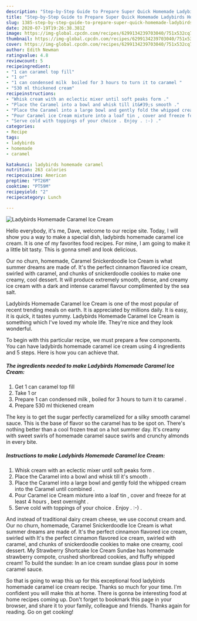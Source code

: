 ```yaml
---
description: "Step-by-Step Guide to Prepare Super Quick Homemade Ladybirds Homemade Caramel Ice Cream"
title: "Step-by-Step Guide to Prepare Super Quick Homemade Ladybirds Homemade Caramel Ice Cream"
slug: 1385-step-by-step-guide-to-prepare-super-quick-homemade-ladybirds-homemade-caramel-ice-cream
date: 2020-07-19T19:26:38.381Z
image: https://img-global.cpcdn.com/recipes/6299134239703040/751x532cq70/ladybirds-homemade-caramel-ice-cream-recipe-main-photo.jpg
thumbnail: https://img-global.cpcdn.com/recipes/6299134239703040/751x532cq70/ladybirds-homemade-caramel-ice-cream-recipe-main-photo.jpg
cover: https://img-global.cpcdn.com/recipes/6299134239703040/751x532cq70/ladybirds-homemade-caramel-ice-cream-recipe-main-photo.jpg
author: Edith Newman
ratingvalue: 4.8
reviewcount: 5
recipeingredient:
- "1 can caramel top fill"
- "1 or"
- "1 can condensed milk  boiled for 3 hours to turn it to caramel "
- "530 ml thickened cream"
recipeinstructions:
- "Whisk cream with an eclectic mixer until soft peaks form ."
- "Place the Caramel into a bowl and whisk till it&#39;s smooth ."
- "Place the Caramel into a large bowl and gently fold the whipped cream into the Caramel until combined ."
- "Pour Caramel ice Cream mixture into a loaf tin , cover and freeze for at least 4 hours , best overnight ."
- "Serve cold with toppings of your choice . Enjoy . :-) ."
categories:
- Recipe
tags:
- ladybirds
- homemade
- caramel

katakunci: ladybirds homemade caramel 
nutrition: 263 calories
recipecuisine: American
preptime: "PT26M"
cooktime: "PT59M"
recipeyield: "2"
recipecategory: Lunch

---
```



![Ladybirds Homemade Caramel Ice Cream](https://img-global.cpcdn.com/recipes/6299134239703040/751x532cq70/ladybirds-homemade-caramel-ice-cream-recipe-main-photo.jpg)

Hello everybody, it's me, Dave, welcome to our recipe site. Today, I will show you a way to make a special dish, ladybirds homemade caramel ice cream. It is one of my favorites food recipes. For mine, I am going to make it a little bit tasty. This is gonna smell and look delicious.

Our no churn, homemade, Caramel Snickerdoodle Ice Cream is what summer dreams are made of. It&#39;s the perfect cinnamon flavored ice cream, swirled with caramel, and chunks of snickerdoodle cookies to make one creamy, cool dessert. It will produce extremely smooth, dense, and creamy ice cream with a dark and intense caramel flavour complimented by the sea salt.

Ladybirds Homemade Caramel Ice Cream is one of the most popular of recent trending meals on earth. It is appreciated by millions daily. It is easy, it is quick, it tastes yummy. Ladybirds Homemade Caramel Ice Cream is something which I've loved my whole life. They're nice and they look wonderful.


To begin with this particular recipe, we must prepare a few components. You can have ladybirds homemade caramel ice cream using 4 ingredients and 5 steps. Here is how you can achieve that.

<!--inarticleads1-->

##### The ingredients needed to make Ladybirds Homemade Caramel Ice Cream:

1. Get 1 can caramel top fill
1. Take 1 or
1. Prepare 1 can condensed milk , boiled for 3 hours to turn it to caramel .
1. Prepare 530 ml thickened cream


The key is to get the sugar perfectly caramelized for a silky smooth caramel sauce. This is the base of flavor so the caramel has to be spot on. There&#39;s nothing better than a cool frozen treat on a hot summer day. It&#39;s creamy with sweet swirls of homemade caramel sauce swirls and crunchy almonds in every bite. 

<!--inarticleads2-->

##### Instructions to make Ladybirds Homemade Caramel Ice Cream:

1. Whisk cream with an eclectic mixer until soft peaks form .
1. Place the Caramel into a bowl and whisk till it&#39;s smooth .
1. Place the Caramel into a large bowl and gently fold the whipped cream into the Caramel until combined .
1. Pour Caramel ice Cream mixture into a loaf tin , cover and freeze for at least 4 hours , best overnight .
1. Serve cold with toppings of your choice . Enjoy . :-) .


And instead of traditional dairy cream cheese, we use coconut cream and. Our no churn, homemade, Caramel Snickerdoodle Ice Cream is what summer dreams are made of. It&#39;s the perfect cinnamon flavored ice cream, swirled with It&#39;s the perfect cinnamon flavored ice cream, swirled with caramel, and chunks of snickerdoodle cookies to make one creamy, cool dessert. My Strawberry Shortcake Ice Cream Sundae has homemade strawberry compote, crushed shortbread cookies, and fluffy whipped cream! To build the sundae: In an ice cream sundae glass pour in some caramel sauce. 

So that is going to wrap this up for this exceptional food ladybirds homemade caramel ice cream recipe. Thanks so much for your time. I'm confident you will make this at home. There is gonna be interesting food at home recipes coming up. Don't forget to bookmark this page in your browser, and share it to your family, colleague and friends. Thanks again for reading. Go on get cooking!
